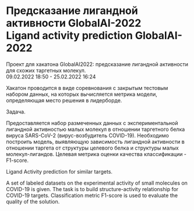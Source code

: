 # Предсказание лигандной активности GlobalAI-2022<br>Ligand activity prediction GlobalAI-2022

Проект для хакатона GlobalAI2022: предсказание лигандной активности для схожих таргетных молекул.<br>
09.02.2022 18:50 - 25.02.2022 16:24<br>

Хакатон проводится в виде соревнования с закрытым тестовым набором данных, на которых вычисляется метрика модели,
определяющая место решения в лидерборде.

Задача.

Предоставляется набор размеченных данных с экспериментальной лигандной активностью малых молекул
в отношении таргетного белка вируса SARS-CoV-2 (вирус-возбудитель COVID-19).
Необходимо построить модель, выявляющую зависимость лигандной активности в отношении таргета
от структуры целевого белка и структуры малых молекул-лигандов. 
Целевая метрика оценки качества классификации - F1-score.

Ligand Activity prediction for similar targets.

A set of labeled datasets on the experimental activity of small molecules on COVID-19 is given.
The task is to build structure-activity relationship for COVID-19 targets. Classification metric F1-score is used to evaluate the quality of the solution.

